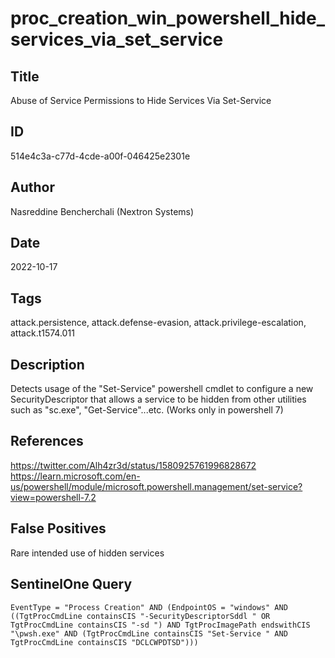 # proc_creation_win_powershell_hide_services_via_set_service

## Title
Abuse of Service Permissions to Hide Services Via Set-Service

## ID
514e4c3a-c77d-4cde-a00f-046425e2301e

## Author
Nasreddine Bencherchali (Nextron Systems)

## Date
2022-10-17

## Tags
attack.persistence, attack.defense-evasion, attack.privilege-escalation, attack.t1574.011

## Description
Detects usage of the "Set-Service" powershell cmdlet to configure a new SecurityDescriptor that allows a service to be hidden from other utilities such as "sc.exe", "Get-Service"...etc. (Works only in powershell 7)

## References
https://twitter.com/Alh4zr3d/status/1580925761996828672
https://learn.microsoft.com/en-us/powershell/module/microsoft.powershell.management/set-service?view=powershell-7.2

## False Positives
Rare intended use of hidden services

## SentinelOne Query
```
EventType = "Process Creation" AND (EndpointOS = "windows" AND ((TgtProcCmdLine containsCIS "-SecurityDescriptorSddl " OR TgtProcCmdLine containsCIS "-sd ") AND TgtProcImagePath endswithCIS "\pwsh.exe" AND (TgtProcCmdLine containsCIS "Set-Service " AND TgtProcCmdLine containsCIS "DCLCWPDTSD")))

```